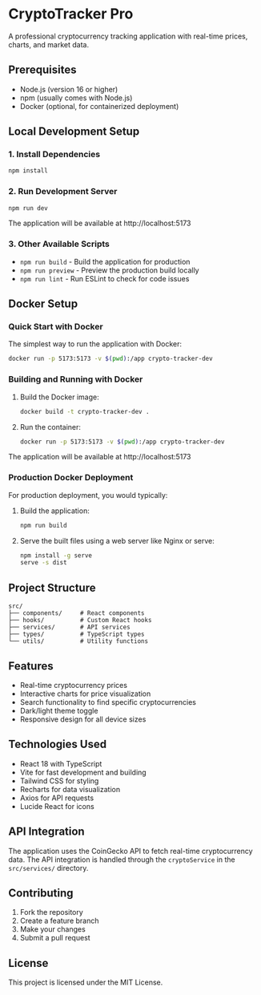# CryptoTracker Pro

A professional cryptocurrency tracking application with real-time prices, charts, and market data.

## Prerequisites

- Node.js (version 16 or higher)
- npm (usually comes with Node.js)
- Docker (optional, for containerized deployment)

## Local Development Setup

### 1. Install Dependencies

```bash
npm install
```

### 2. Run Development Server

```bash
npm run dev
```

The application will be available at http://localhost:5173

### 3. Other Available Scripts

- `npm run build` - Build the application for production
- `npm run preview` - Preview the production build locally
- `npm run lint` - Run ESLint to check for code issues

## Docker Setup

### Quick Start with Docker

The simplest way to run the application with Docker:

```bash
docker run -p 5173:5173 -v $(pwd):/app crypto-tracker-dev
```

### Building and Running with Docker

1. Build the Docker image:
   ```bash
   docker build -t crypto-tracker-dev .
   ```

2. Run the container:
   ```bash
   docker run -p 5173:5173 -v $(pwd):/app crypto-tracker-dev
   ```

The application will be available at http://localhost:5173

### Production Docker Deployment

For production deployment, you would typically:

1. Build the application:
   ```bash
   npm run build
   ```

2. Serve the built files using a web server like Nginx or serve:
   ```bash
   npm install -g serve
   serve -s dist
   ```

## Project Structure

```
src/
├── components/     # React components
├── hooks/          # Custom React hooks
├── services/       # API services
├── types/          # TypeScript types
└── utils/          # Utility functions
```

## Features

- Real-time cryptocurrency prices
- Interactive charts for price visualization
- Search functionality to find specific cryptocurrencies
- Dark/light theme toggle
- Responsive design for all device sizes

## Technologies Used

- React 18 with TypeScript
- Vite for fast development and building
- Tailwind CSS for styling
- Recharts for data visualization
- Axios for API requests
- Lucide React for icons

## API Integration

The application uses the CoinGecko API to fetch real-time cryptocurrency data. The API integration is handled through the `cryptoService` in the `src/services/` directory.

## Contributing

1. Fork the repository
2. Create a feature branch
3. Make your changes
4. Submit a pull request

## License

This project is licensed under the MIT License.